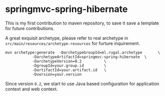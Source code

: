 springmvc-spring-hibernate
==========================

This is my first contribution to maven repository, to save it save a template for future contributions.  

A great exquisit archetype, please refer to real archetype in `src/main/resources/archetype-resources` for furture inquirement.  

    mvn archetype:generate  -DarchetypeGroupId=ml.rugal.archetype       \
                -DarchetypeArtifactId=springmvc-spring-hibernate  \
                -DarchetypeVersion=0.2          \
                -DgroupId=your.group.id         \
                -DartifactId=your.artifact.id   \
                -Dversion=your.version


Since version `0.2`, we start to use Java based configuration for application context and web context.
